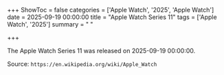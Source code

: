 +++
ShowToc = false
categories = ['Apple Watch', '2025', 'Apple Watch']
date = 2025-09-19 00:00:00
title = "Apple Watch Series 11"
tags = ['Apple Watch', '2025']
summary = " "

+++

The Apple Watch Series 11 was released on 2025-09-19 00:00:00.

Source: `https://en.wikipedia.org/wiki/Apple_Watch`

